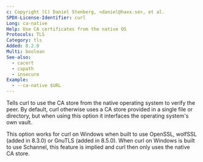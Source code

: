 ```yaml
---
c: Copyright (C) Daniel Stenberg, <daniel@haxx.se>, et al.
SPDX-License-Identifier: curl
Long: ca-native
Help: Use CA certificates from the native OS
Protocols: TLS
Category: tls
Added: 8.2.0
Multi: boolean
See-also:
  - cacert
  - capath
  - insecure
Example:
  - --ca-native $URL
---
```


Tells curl to use the CA store from the native operating system to verify the
peer. By default, curl otherwise uses a CA store provided in a single file or
directory, but when using this option it interfaces the operating system's
own vault.

This option works for curl on Windows when built to use OpenSSL, wolfSSL
(added in 8.3.0) or GnuTLS (added in 8.5.0). When curl on Windows is built to
use Schannel, this feature is implied and curl then only uses the native CA
store.
